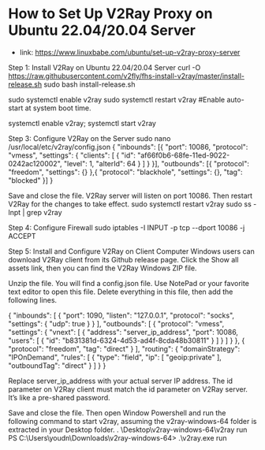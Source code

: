 # How to Set Up V2Ray Proxy on Ubuntu 22.04/20.04 Server

* link: https://www.linuxbabe.com/ubuntu/set-up-v2ray-proxy-server

Step 1: Install V2Ray on Ubuntu 22.04/20.04 Server
curl -O https://raw.githubusercontent.com/v2fly/fhs-install-v2ray/master/install-release.sh
sudo bash install-release.sh

sudo systemctl enable v2ray
sudo systemctl restart v2ray  #Enable auto-start at system boot time.

systemctl enable v2ray; systemctl start v2ray

Step 3: Configure V2Ray on the Server
sudo nano /usr/local/etc/v2ray/config.json
{
"inbounds": [{
    "port": 10086,
    "protocol": "vmess",
    "settings": {
      "clients": [
        { 
          "id": "af66f0b6-68fe-11ed-9022-0242ac120002",
          "level": 1,
          "alterId": 64
        }
      ]
    }
  }],
  "outbounds": [{
    "protocol": "freedom",
    "settings": {}
  },{
    "protocol": "blackhole",
    "settings": {},
    "tag": "blocked"
  }]
 }
 
 Save and close the file. V2Ray server will listen on port 10086. Then restart V2Ray for the changes to take effect.
 sudo systemctl restart v2ray
 sudo ss -lnpt | grep v2ray
 
Step 4: Configure Firewall
sudo iptables -I INPUT -p tcp --dport 10086 -j ACCEPT

Step 5: Install and Configure V2Ray on Client Computer
Windows users can download V2Ray client from its Github release page. Click the Show all assets link, then you can find the V2Ray Windows ZIP file.

Unzip the file. You will find a config.json file. Use NotePad or your favorite text editor to open this file. Delete everything in this file, then add the following lines.

{
    "inbounds": [
        {
            "port": 1090, 
            "listen": "127.0.0.1",
            "protocol": "socks",
            "settings": {
                "udp": true
            }
        }
    ],
    "outbounds": [
        {
            "protocol": "vmess",
            "settings": {
                "vnext": [
                    {
                        "address": "server_ip_address",
                        "port": 10086, 
                        "users": [
                            {
                                "id": "b831381d-6324-4d53-ad4f-8cda48b30811"
                            }
                        ]
                    }
                ]
            }
        },
        {
            "protocol": "freedom",
            "tag": "direct"
        }
    ],
    "routing": {
        "domainStrategy": "IPOnDemand",
        "rules": [
            {
                "type": "field",
                "ip": [
                    "geoip:private"
                ],
                "outboundTag": "direct"
            }
        ]
    }
}

Replace server_ip_address with your actual server IP address. The id parameter on V2Ray client must match the id parameter on V2Ray server. It’s like a pre-shared password.

Save and close the file. Then open Window Powershell and run the following command to start v2ray, assuming the v2ray-windows-64 folder is extracted in your Desktop folder.
. \\Desktop\v2ray-windows-64\v2ray run
PS C:\Users\youdn\Downloads\v2ray-windows-64> .\v2ray.exe run
 